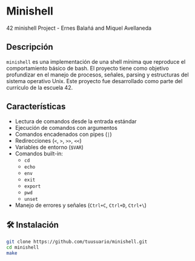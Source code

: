 # Minishell
42 minishell Project - Ernes Balañá and Miquel Avellaneda

## Descripción
`minishell` es una implementación de una shell mínima que reproduce el comportamiento básico de bash. El proyecto tiene como objetivo profundizar en el manejo de procesos, señales, parsing y estructuras del sistema operativo Unix.
Este proyecto fue desarrollado como parte del currículo de la escuela 42.

## Características
- Lectura de comandos desde la entrada estándar
- Ejecución de comandos con argumentos
- Comandos encadenados con pipes (`|`)
- Redirecciones (`<`, `>`, `>>`, `<<`)
- Variables de entorno (`$VAR`)
- Comandos built-in:
  - `cd`
  - `echo`
  - `env`
  - `exit`
  - `export`
  - `pwd`
  - `unset`
- Manejo de errores y señales (`Ctrl+C`, `Ctrl+D`, `Ctrl+\`)

## 🛠️ Instalación
```bash
git clone https://github.com/tuusuario/minishell.git
cd minishell
make
